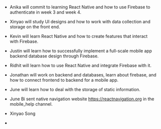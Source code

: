 * Anika will commit to learning React Native and how to use Firebase to authenticate in week 3 and week 4.
* Xinyao will study UI designs and how to work with data collection and storage on the front end.
* Kevin will learn React Native and how to create features that interact with Firebase.
* Justin will learn how to successfully implement a full-scale mobile app backend database design through Firebase.
* Ridhit will learn how to use React Native and integrate Firebase with it.
* Jonathan will work on backend and databases, learn about firebase, and how to connect frontend to backend for a mobile app.
* June will learn how to deal with the storage of static information.

* June Bi sent native navigation website https://reactnavigation.org in the mobile_help channel.
* Xinyao Song
* 
